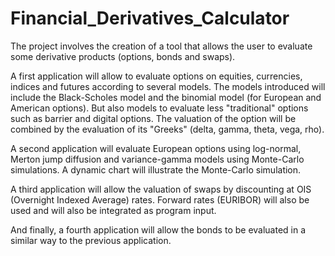 # Financial_Derivatives_Calculator
The project involves the creation of a tool that allows the user to evaluate some derivative products (options, bonds and swaps).

A first application will allow to evaluate options on equities, currencies, indices and futures according to several models. The models introduced will include the Black-Scholes model and the binomial model (for European and American options). But also models to evaluate less "traditional" options such as barrier and digital options. The valuation of the option will be combined by the evaluation of its "Greeks" (delta, gamma, theta, vega, rho). 

A second application will evaluate European options using log-normal, Merton jump diffusion and variance-gamma models using Monte-Carlo simulations. A dynamic chart will illustrate the Monte-Carlo simulation. 

A third application will allow the valuation of swaps by discounting at OIS (Overnight Indexed Average) rates. Forward rates (EURIBOR) will also be used and will also be integrated as program input. 

And finally, a fourth application will allow the bonds to be evaluated in a similar way to the previous application. 
